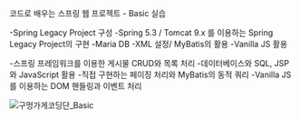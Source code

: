 코드로 배우는 스프링 웹 프로젝트 - Basic 실습

-Spring Legacy Project 구성
-Spring 5.3 / Tomcat 9.x 를 이용하는 Spring Legacy Project의 구현
-Maria DB
-XML 설정/ MyBatis의 활용
-Vanilla JS 활용

-스프링 프레임워크를 이용한 게시물 CRUD와 목록 처리
-데이터베이스와 SQL, JSP와 JavaScript 활용
-직접 구현하는 페이징 처리와 MyBatis의 동적 쿼리
-Vanilla JS를 이용하는 DOM 핸들링과 이벤트 처리

![구멍가게코딩단_Basic](https://github.com/Carvingcode30/SpringWebPractice/assets/141935901/e7a76c81-87bc-4f9e-9cea-6f217a780b02)
